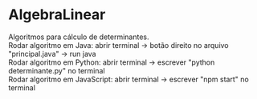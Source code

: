 # AlgebraLinear
Algoritmos para cálculo de determinantes.
<br/>
Rodar algoritmo em Java: abrir terminal -> botão direito no arquivo "principal.java" -> run java
<br/>
Rodar algoritmo em Python: abrir terminal -> escrever "python determinante.py" no terminal
<br/>
Rodar algoritmo em JavaScript: abrir terminal -> escrever "npm start" no terminal
